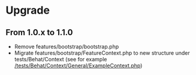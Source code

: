 Upgrade
=======

From 1.0.x to 1.1.0
-------------------

- Remove features/bootstrap/bootstrap.php
- Migrate features/bootstrap/FeatureContext.php to new structure
  under tests/Behat/Context
  (see for example [/tests/Behat/Context/General/ExampleContext.php](skel/templates/tests/Behat/Context/General/ExampleContext.php))
